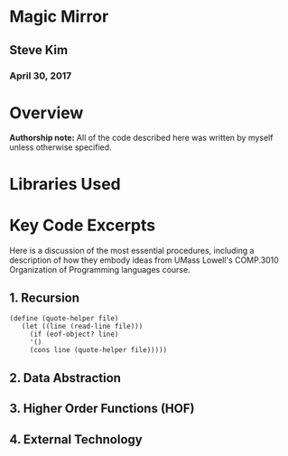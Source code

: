 
# Magic Mirror

## Steve Kim 
### April 30, 2017

# Overview


**Authorship note:** All of the code described here was written by myself unless otherwise specified.

# Libraries Used


# Key Code Excerpts
Here is a discussion of the most essential procedures, including a description of how they embody ideas from UMass Lowell's COMP.3010 Organization of Programming languages course.

## 1. Recursion
```racket
(define (quote-helper file)
   (let ((line (read-line file)))
     (if (eof-object? line)
     '()
     (cons line (quote-helper file)))))
```
## 2. Data Abstraction
## 3. Higher Order Functions (HOF)
## 4. External Technology
